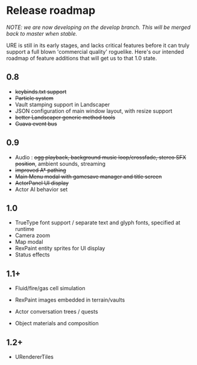 # Release roadmap

*NOTE: we are now developing on the develop branch.  This will be merged back to master when stable.*

URE is still in its early stages, and lacks critical features before it can truly support a full blown 'commercial quality'
roguelike.  Here's our intended roadmap of feature additions that will get us to that 1.0 state.

## 0.8
- ~~keybinds.txt support~~
- ~~Particle system~~
- Vault stamping support in Landscaper
- JSON configuration of main window layout, with resize support
- ~~better Landscaper generic method tools~~
- ~~Guava event bus~~

## 0.9
- Audio : ~~ogg playback, background music loop/crossfade, stereo SFX position~~, ambient sounds, streaming
- ~~improved A* pathing~~
- ~~Main Menu modal with gamesave manager and title screen~~
- ~~ActorPanel UI display~~
- Actor AI behavior set

## 1.0
- TrueType font support / separate text and glyph fonts, specified at runtime
- Camera zoom
- Map modal
- RexPaint entity sprites for UI display
- Status effects

## 1.1+
- Fluid/fire/gas cell simulation
- RexPaint images embedded in terrain/vaults

- Actor conversation trees / quests
- Object materials and composition

## 1.2+
- URendererTiles

